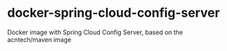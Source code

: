 # docker-spring-cloud-config-server
Docker image with Spring Cloud Config Server, based on the acntech/maven image
